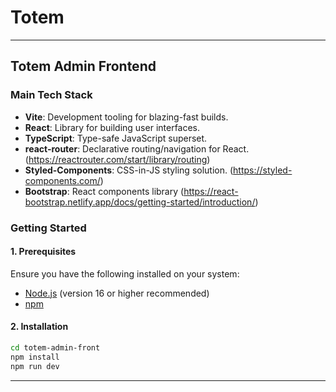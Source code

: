 # Totem

---

## Totem Admin Frontend

### **Main Tech Stack**

- **Vite**: Development tooling for blazing-fast builds.
- **React**: Library for building user interfaces.
- **TypeScript**: Type-safe JavaScript superset.
- **react-router**: Declarative routing/navigation for React. (https://reactrouter.com/start/library/routing)
- **Styled-Components**: CSS-in-JS styling solution. (https://styled-components.com/)
- **Bootstrap**: React components library (https://react-bootstrap.netlify.app/docs/getting-started/introduction/)

### **Getting Started**

#### **1. Prerequisites**

Ensure you have the following installed on your system:
- [Node.js](https://nodejs.org/) (version 16 or higher recommended)
- [npm](https://www.npmjs.com/)

#### **2. Installation**

```bash
cd totem-admin-front
npm install
npm run dev
```
---
